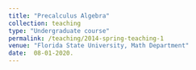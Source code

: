 ```yaml
---
title: "Precalculus Algebra"
collection: teaching
type: "Undergraduate course"
permalink: /teaching/2014-spring-teaching-1
venue: "Florida State University, Math Department"
date:  08-01-2020.
---
```


<!-- This is a description of a teaching experience. You can use markdown like any other post.

Heading 1
======

Heading 2
======

Heading 3
======
-->
